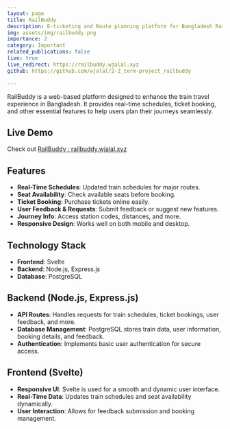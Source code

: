 ```yaml
---
layout: page
title: RailBuddy
description: E-ticketing and Route planning platform for Bangladesh Railway
img: assets/img/railbuddy.png
importance: 2
category: Important
related_publications: false
live: true
live_redirect: https://railbuddy.wjalal.xyz
github: https://github.com/wjalal/2-2_term-project_railbuddy

---
```


RailBuddy is a web-based platform designed to enhance the train travel experience in Bangladesh. It provides real-time schedules, ticket booking, and other essential features to help users plan their journeys seamlessly.

## Live Demo
Check out [RailBuddy : railbuddy.wjalal.xyz](https://railbuddy.wjalal.xyz)

## Features
- **Real-Time Schedules**: Updated train schedules for major routes.
- **Seat Availability**: Check available seats before booking.
- **Ticket Booking**: Purchase tickets online easily.
- **User Feedback & Requests**: Submit feedback or suggest new features.
- **Journey Info**: Access station codes, distances, and more.
- **Responsive Design**: Works well on both mobile and desktop.

## Technology Stack
- **Frontend**: Svelte
- **Backend**: Node.js, Express.js
- **Database**: PostgreSQL

## Backend (Node.js, Express.js)
- **API Routes**: Handles requests for train schedules, ticket bookings, user feedback, and more.
- **Database Management**: PostgreSQL stores train data, user information, booking details, and feedback.
- **Authentication**: Implements basic user authentication for secure access.

## Frontend (Svelte)
- **Responsive UI**: Svelte is used for a smooth and dynamic user interface.
- **Real-Time Data**: Updates train schedules and seat availability dynamically.
- **User Interaction**: Allows for feedback submission and booking management.